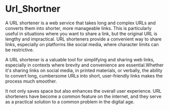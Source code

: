 <h1>Url_Shortner</h1>


A URL shortener is a web service that takes long and complex URLs and converts them into shorter, more manageable links. This is particularly useful in situations where you want to share a link, but the original URL is lengthy and impractical. URL shorteners provide a convenient way to share links, especially on platforms like social media, where character limits can be restrictive.

A URL shortener is a valuable tool for simplifying and sharing web links, especially in contexts where brevity and convenience are essential.Whether it's sharing links on social media, in printed materials, or verbally, the ability to convert long, cumbersome URLs into short, user-friendly links makes the process much smoother.


 It not only saves space but also enhances the overall user experience. URL shorteners have become a common feature on the internet, and they serve as a practical solution to a common problem in the digital age.
